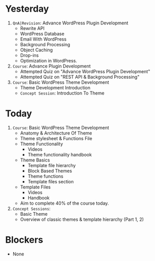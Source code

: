 # Yesterday
1. `QnA|Revision`: Advance WordPress Plugin Development
    - Rewrite API
    - WordPress Database
    - Email With WordPress
    - Background Processing
    - Object Caching
    - Drop-ins
    - Optimization in WordPress.
2. `Course`: Advance Plugin Development
    - Attempted Quiz on "Advance WordPress Plugin Development"
    - Attempted Quiz on "REST API & Background Processing"
3. `Course`: Basic WordPress Theme Development
    - Theme Development Introduction
    - `Concept Session`: Introduction To Theme

# Today
1. `Course`: Basic WordPress Theme Development
    - Anatomy & Architecture Of Theme
    - Theme stylesheet & Functions File
    - Theme Functionality
        - Videos
        - Theme functionality handbook
    - Theme Basics
        - Template file hierarchy
        - Block Based Themes
        - Theme functions
        - Template files section
    - Template Files
        - Videos
        - Handbook
    - Aim to complete 40% of the course today.
2. `Concept Sessions`:
    - Basic Theme
    - Overview of classic themes & template hierarchy (Part 1, 2)
    

# Blockers
- None